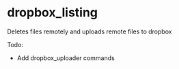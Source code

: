dropbox_listing
===============

Deletes files remotely and uploads remote files to dropbox

Todo:
 - Add dropbox_uploader commands
